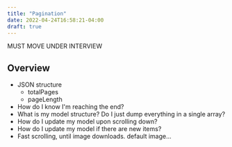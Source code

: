 ```yaml
---
title: "Pagination"
date: 2022-04-24T16:58:21-04:00
draft: true
---
```

MUST MOVE UNDER INTERVIEW

## Overview
- JSON structure
    - totalPages
    - pageLength
- How do I know I'm reaching the end?
- What is my model structure? Do I just dump everything in a single array?
- How do I update my model upon scrolling down? 
- How do I update my model if there are new items? 
- Fast scrolling, until image downloads. default image...